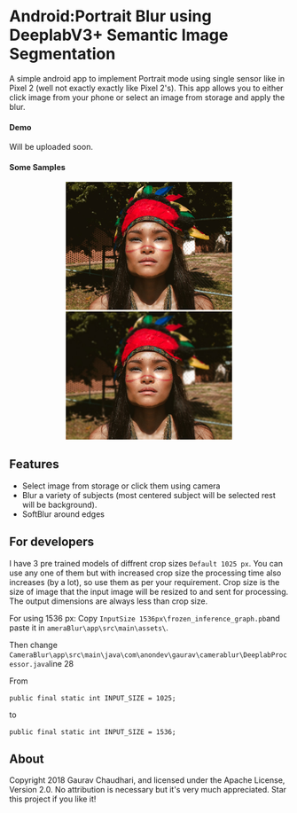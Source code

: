 Android:Portrait Blur using DeeplabV3+ Semantic Image Segmentation 
======================================================

A simple android app to implement Portrait mode using single sensor like in Pixel 2 (well not exactly exactly like Pixel 2's). This app allows you to either click image from your phone or select an image from storage and apply the blur.

#### Demo

Will be uploaded soon.

#### Some Samples

<p align="center">
    <img src="SampleImages/Image2.jpeg" width=300>   <img src="SampleImages/Blurred2.jpg" width=300></br>
    
</p>


## Features

* Select image from storage or click them using camera
* Blur a variety of subjects (most centered subject will be selected rest will be background).
* SoftBlur around edges

## For developers

I have 3 pre trained models of diffrent crop sizes `Default 1025 px`. You can use any one of them but with increased crop size the processing time also increases (by a lot), so use them as per your requirement. Crop size is the size of image that the input image will be resized to and sent for processing. The output dimensions are always less than crop size.

For using 1536 px: Copy `InputSize 1536px\frozen_inference_graph.pb`and paste it in `ameraBlur\app\src\main\assets\`.

Then change 
`CameraBlur\app\src\main\java\com\anondev\gaurav\camerablur\DeeplabProcessor.java`line 28 

From 

	public final static int INPUT_SIZE = 1025;

to 

	public final static int INPUT_SIZE = 1536; 


## About

Copyright 2018 Gaurav Chaudhari, and licensed under the Apache License, Version 2.0. No attribution is necessary but it's very much appreciated. Star this project if you like it!



